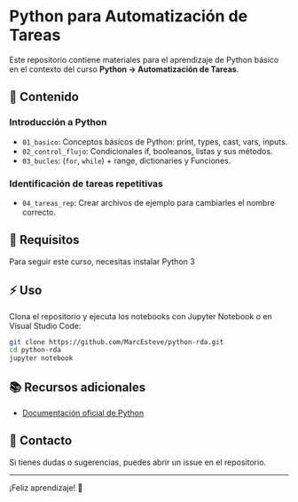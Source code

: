 # Python para Automatización de Tareas

Este repositorio contiene materiales para el aprendizaje de Python básico en el contexto del curso **Python -> Automatización de Tareas**.

## 📌 Contenido

### Introducción a Python
- `01_basico`: Conceptos básicos de Python: print, types, cast, vars, inputs.
- `02_control_flujo`: Condicionales if, booleanos, listas y sus métodos.
- `03_bucles`: (`for`, `while`) + range, dictionaries y Funciones.

### Identificación de tareas repetitivas
- `04_tareas_rep`: Crear archivos de ejemplo para cambiarles el nombre correcto.


## 🚀 Requisitos
Para seguir este curso, necesitas instalar Python 3

## ⚡ Uso
Clona el repositorio y ejecuta los notebooks con Jupyter Notebook o en Visual Studio Code:

```bash
git clone https://github.com/MarcEsteve/python-rda.git
cd python-rda
jupyter notebook
```

## 📚 Recursos adicionales
- [Documentación oficial de Python](https://docs.python.org/3/)


## 📩 Contacto
Si tienes dudas o sugerencias, puedes abrir un issue en el repositorio.

---
¡Feliz aprendizaje! 🚀
